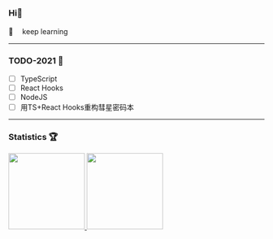 ### Hi👋

🔭 　keep learning
- - -
### TODO-2021 📝

- [ ] TypeScript
- [ ] React Hooks
- [ ] NodeJS  
- [ ] 用TS+React Hooks重构彗星密码本
<!-- - [ ] Go -->

- - -
### Statistics 🏆
<a href="https://github.com/MuxinFeng">
  <img style="height:150px" src="https://github-readme-stats-rho.vercel.app/api?username=MuxinFeng&theme=graywhite&show_icons=true" />
</a>
<a href="https://github.com/MuxinFeng?tab=repositories">
  <img style="height:150px" src="https://github-readme-stats.vercel.app/api/top-langs/?username=MuxinFeng&theme=graywhite&layout=compact" />
</a>
<br>




